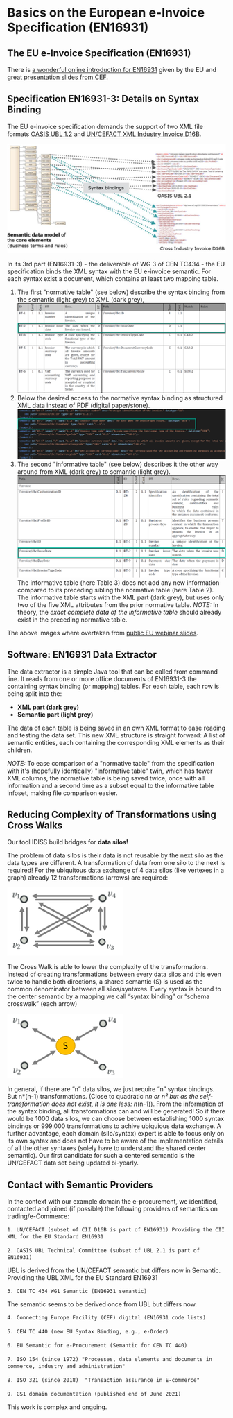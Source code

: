 # Basics on the European e-Invoice Specification (EN16931)

## The EU e-Invoice Specification (EN16931)

There is [a wonderful online introduction for EN16931](https://ec.europa.eu/cefdigital/wiki/display/CEFDIGITAL/Compliance+with+eInvoicing+standard) given by the EU and [great presentation slides from CEF](https://ec.europa.eu/cefdigital/wiki/download/attachments/59180282/CEFeInvoicingWebinar%239UnderstandingUBL_CII_v1.0.pdf?version=1&modificationDate=1520420915552&api=v2).

## Specification EN16931-3: Details on Syntax Binding

The EU e-invoice specification demands the support of two XML file formats [OASIS UBL 1.2](http://docs.oasis-open.org/ubl/UBL-2.1.html) and [UN/CEFACT XML Industry Invoice D16B](https://www.unece.org/cefact/xml_schemas/index).

![EU Syntax Binding](./images/EN16931-SyntaxBinding.png)

In its 3rd part (EN16931-3) - the deliverable of WG 3 of CEN TC434 - the EU specification binds the XML syntax with the EU e-invoice semantic. For each syntax exist a document, which contains at least two mapping table.

1. The first "normative table" (see below) describe the syntax binding from the semantic (light grey) to XML (dark grey),
![Normative Syntax Binding: Semantic to XML (UBL)](./images/3-2-normative-table.png)
2. Below the desired access to the normative syntax binding as structured XML data instead of PDF (digital paper/stone).
![Normative Syntax Binding (UBL) as extracted XML](./images/3-2-normative-xml.png)
3. The second "informative table" (see below) describes it the other way around from XML (dark grey) to semantic (light grey).
![Informative Syntax Binding: XML to Semantic (UBL)](./images/3-2-informative-table.png)
The informative table (here Table 3) does not add any new information compared to its preceding sibling the normative table (here Table 2). The informative table starts with the XML part (dark grey), but uses only two of the five XML attributes from the prior normative table.
*NOTE:* In theory, the *exact complete data of the informative table* should already exist in the preceding normative table.

The above images where overtaken from [public EU webinar slides](https://ec.europa.eu/cefdigital/wiki/download/attachments/59180282/CEFeInvoicingWebinar%239UnderstandingUBL_CII_v1.0.pdf?version=1&modificationDate=1520420915552&api=v2).

## Software: EN16931 Data Extractor

The data extractor is a simple Java tool that can be called from command line. It reads from one or more office documents of EN16931-3 the containing syntax binding (or mapping) tables.
For each table, each row is being split into the:

- __XML part (dark grey)__
- __Semantic part (light grey)__

The data of each table is being saved in an own XML format to ease reading and testing the data set.
This new XML structure is straight forward: A list of semantic entities, each containing the corresponding XML elements as their children.

*NOTE:*
To ease comparison of a "normative table" from the specification with it's (hopefully identically) "informative table" twin, which has fewer XML columns, the normative table is being saved twice, once with all information and a second time as a subset equal to the informative table infoset, making file comparison easier.

## Reducing Complexity of Transformations using Cross Walks

Our tool IDISS build bridges for **data silos!**

The problem of data silos is their data is not reusable by the next silo as the data types are different. A transformation of data from one silo to the next is required!
For the ubiquitous data exchange of 4 data silos (like vertexes in a graph) already 12 transformations (arrows) are required:

![Interoperablity by Syntax Transformation](./images/SyntaxTransformation.png)

The Cross Walk is able to lower  the complexity of the transformations.
Instead of creating transformations between every data silos and this even twice to handle both directions, a shared semantic (S) is used as the common denominator between all silos/syntaxes. Every syntax is bound to the center semantic by a mapping we call “syntax binding” or “schema crosswalk” (each arrow)

![Semantic Center](./images/SemanticCenter.png)

In general, if there are “n” data silos, we just require “n” syntax bindings. But n*(n-1) transformations. (Close to quadratic n*n or n² but as the self-transformation does not exist, it is one less: n*(n-1)).
From the information of the syntax binding, all transformations can and will be generated!
So if there would be 1000 data silos, we can choose between establishing 1000 syntax bindings or 999.000 transformations to achive ubiquious data exchange.
A further advantage, each domain (silo/syntax) expert is able to focus only on its own syntax and does not have to be aware of the implementation details of all the other syntaxes (solely have to understand the shared center semantic).
Our first candidate for such a centered semantic is the UN/CEFACT data set being updated bi-yearly.

## Contact with Semantic Providers

In the context with our example domain the e-procurement, we identified, contacted and joined (if possible) the following providers of semantics on trading/e-Commerce:

    1. UN/CEFACT (subset of CII D16B is part of EN16931) Providing the CII XML for the EU Standard EN16931

    2. OASIS UBL Technical Committee (subset of UBL 2.1 is part of EN16931)

UBL is derived from the UN/CEFACT semantic but differs now in Semantic. Providing the UBL XML for the EU Standard EN16931

    3. CEN TC 434 WG1 Semantic (EN16931 semantic)

The semantic seems to be derived once from UBL but differs now.

    4. Connecting Europe Facility (CEF) digital (EN16931 code lists)
				
    5. CEN TC 440 (new EU Syntax Binding, e.g., e-Order)
		
    6. EU Semantic for e-Procurement (Semantic for CEN TC 440)
		
    7. ISO 154 (since 1972) "Processes, data elements and documents in commerce, industry and administration"
		
    8. ISO 321 (since 2018)  "Transaction assurance in E-commerce"
		
    9. GS1 domain documentation (published end of June 2021)

This work is complex and ongoing.
